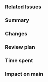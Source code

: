 <!--
Use this template for creaating merge requests.
-->
### Related Issues

### Summary

### Changes

### Review plan

### Time spent 

### Impact on main
